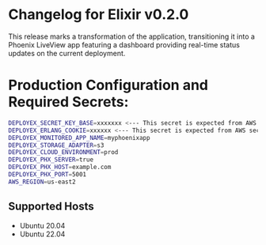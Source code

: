 # Changelog for Elixir v0.2.0

This release marks a transformation of the application, transitioning it into a Phoenix LiveView app featuring a dashboard providing real-time status updates on the current deployment.

# Production Configuration and Required Secrets:

 ```bash
DEPLOYEX_SECRET_KEY_BASE=xxxxxxx <--- This secret is expected from AWS secrets
DEPLOYEX_ERLANG_COOKIE=xxxxxx <--- This secret is expected from AWS secrets
DEPLOYEX_MONITORED_APP_NAME=myphoenixapp
DEPLOYEX_STORAGE_ADAPTER=s3
DEPLOYEX_CLOUD_ENVIRONMENT=prod
DEPLOYEX_PHX_SERVER=true
DEPLOYEX_PHX_HOST=example.com
DEPLOYEX_PHX_PORT=5001
AWS_REGION=us-east2
```

## Supported Hosts
 * Ubuntu 20.04
 * Ubuntu 22.04
